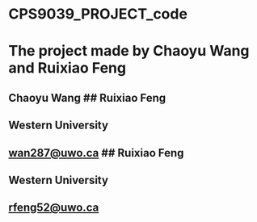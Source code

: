 # CPS9039_PROJECT_code



# The project made by Chaoyu Wang and Ruixiao Feng

## Chaoyu Wang                ## Ruixiao Feng
## Western University       
## wan287@uwo.ca             ## Ruixiao Feng
## Western University
## rfeng52@uwo.ca
